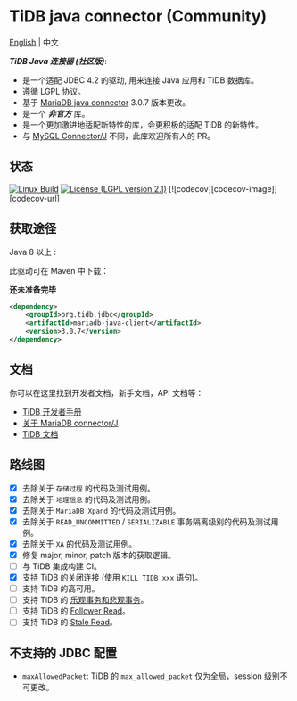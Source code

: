 # TiDB java connector (Community)

[English](/README.md) | 中文

***TiDB Java 连接器 (社区版)***:

- 是一个适配 JDBC 4.2 的驱动, 用来连接 Java 应用和 TiDB 数据库。
- 遵循 LGPL 协议。
- 基于 [MariaDB java connector](https://github.com/mariadb-corporation/mariadb-connector-j) 3.0.7 版本更改。
- 是一个 ***非官方*** 库。
- 是一个更加激进地适配新特性的库，会更积极的适配 TiDB 的新特性。
- 与 [MySQL Connector/J](https://github.com/mysql/mysql-connector-j) 不同，此库欢迎所有人的 PR。

## 状态

[![Linux Build](https://travis-ci.com/Icemap/tidb-connector-j.svg?branch=master)](https://app.travis-ci.com/github/mariadb-corporation/mariadb-connector-j)
[![License (LGPL version 2.1)](https://img.shields.io/badge/license-GNU%20LGPL%20version%202.1-green.svg?style=flat-square)](http://opensource.org/licenses/LGPL-2.1)
[![codecov][codecov-image]][codecov-url]

## 获取途径

Java 8 以上 :

此驱动可在 Maven 中下载：

**还未准备完毕**

```xml
<dependency>
    <groupId>org.tidb.jdbc</groupId>
    <artifactId>mariadb-java-client</artifactId>
    <version>3.0.7</version>
</dependency>
```

## 文档

你可以在这里找到开发者文档，新手文档，API 文档等：

- [TiDB 开发者手册](https://docs.pingcap.com/zh/tidb/stable/dev-guide-overview)
- [关于 MariaDB connector/J](https://mariadb.com/kb/en/about-mariadb-connector-j/)
- [TiDB 文档](https://docs.pingcap.com/zh/tidb/stable)

## 路线图

- [x] 去除关于 `存储过程` 的代码及测试用例。
- [x] 去除关于 `地理信息` 的代码及测试用例。
- [x] 去除关于 `MariaDB Xpand` 的代码及测试用例。
- [x] 去除关于 `READ_UNCOMMITTED` / `SERIALIZABLE` 事务隔离级别的代码及测试用例。
- [x] 去除关于 `XA` 的代码及测试用例。
- [x] 修复 major, minor, patch 版本的获取逻辑。
- [ ] 与 TiDB 集成构建 CI。
- [x] 支持 TiDB 的关闭连接 (使用 `KILL TIDB xxx` 语句)。
- [ ] 支持 TiDB 的高可用。
- [ ] 支持 TiDB 的 [乐观事务和悲观事务](https://docs.pingcap.com/zh/tidb/stable/dev-guide-optimistic-and-pessimistic-transaction)。
- [ ] 支持 TiDB 的 [Follower Read](https://docs.pingcap.com/zh/tidb/stable/dev-guide-use-follower-read)。
- [ ] 支持 TiDB 的 [Stale Read](https://docs.pingcap.com/tidb/stable/dev-guide-use-stale-read)。

## 不支持的 JDBC 配置

- `maxAllowedPacket`: TiDB 的 `max_allowed_packet` 仅为全局，session 级别不可更改。
